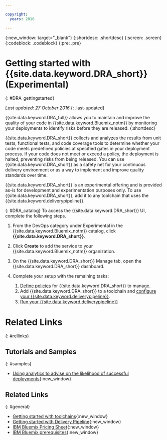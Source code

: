 ```yaml
---

copyright:
  years: 2016

---
```


{:new_window: target="_blank"}
{:shortdesc: .shortdesc}
{:screen: .screen}
{:codeblock: .codeblock}
{:pre: .pre}

# Getting started with {{site.data.keyword.DRA_short}} (Experimental)
{: #DRA_gettingstarted}

*Last updated: 27 October 2016*
{: .last-updated}

{{site.data.keyword.DRA_full}} allows you to maintain and improve the quality of your code in {{site.data.keyword.Bluemix_notm}} by monitoring your deployments to identify risks before they are released.
{:shortdesc}

{{site.data.keyword.DRA_short}} collects and analyzes the results from unit tests, functional tests, and code coverage tools to determine whether your code meets predefined policies at specified gates in your deployment process. If your code does not meet or exceed a policy, the deployment is halted, preventing risks from being released. You can use {{site.data.keyword.DRA_short}} as a safety net for your continuous delivery environment or as a way to implement and improve quality standards over time.

{{site.data.keyword.DRA_short}} is an experimental offering and is provided as-is for development and experimentation purposes only.  To use {{site.data.keyword.DRA_short}}, add it to any toolchain that uses the {{site.data.keyword.deliverypipeline}}.

{: #DRA_catalog}
To access the {{site.data.keyword.DRA_short}} UI, complete the following steps.

1. From the DevOps category under Experimental in the {{site.data.keyword.Bluemix_notm}} catalog, click **{{site.data.keyword.DRA_short}}**.

2. Click **Create** to add the service to your {{site.data.keyword.Bluemix_notm}} organization.

3. On the {{site.data.keyword.DRA_short}} Manage tab, open the {{site.data.keyword.DRA_short}} dashboard.

4. Complete your setup with the remaining tasks:

	1. [Define policies](./create_criteria.html) for {{site.data.keyword.DRA_short}} to manage.
	2. Add {{site.data.keyword.DRA_short}} to a toolchain and [configure your {{site.data.keyword.deliverypipeline}}](./pipeline_integration.html).
	3. [Run your {{site.data.keyword.deliverypipeline}}](./pipeline_decision_reports.html)


# Related Links
{: #rellinks}

## Tutorials and Samples
{: #samples}

* [Using analytics to advise on the likelihood of successful deployments](https://www.ibm.com/devops/method/content/deliver/tool_deployment_risk_analytics/){:new_window}

## Related Links
{: #general}

* [Getting started with toolchains](https://new-console.ng.bluemix.net/docs/toolchains/toolchains_overview.html){:new_window}
* [Getting started with Delivery Pipeline](https://new-console.ng.bluemix.net/docs/services/DeliveryPipeline/index.html){:new_window}
* [IBM Bluemix Pricing Sheet](https://new-console.ng.bluemix.net/pricing/){:new_window}
* [IBM Bluemix prerequisites](https://developer.ibm.com/bluemix/support/?cm_mc_uid=96503159749414585876298&cm_mc_sid_50200000=1462802909#prereqs){:new_window}
